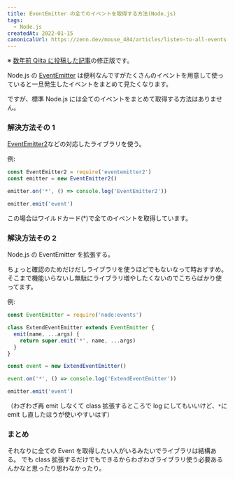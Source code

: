 ```yaml
---
title: EventEmitter の全てのイベントを取得する方法(Node.js)
tags:
  - Node.js
createdAt: 2022-01-15
canonicalUrl: https://zenn.dev/mouse_484/articles/listen-to-all-events-of-eventemitter
---
```


※ [数年前 Qiita に投稿した記事](https://qiita.com/mouse_484/items/a2f0b82a8f02dcf42404)の修正版です。

Node.js の [EventEmitter](https://nodejs.org/api/events.html) は便利なんですがたくさんのイベントを用意して使っていると一旦発生したイベントをまとめて見たくなります。

ですが、標準 Node.js には全てのイベントをまとめて取得する方法はありません。

### 解決方法その 1

[EventEmitter2](https://github.com/EventEmitter2/EventEmitter2)などの対応したライブラリを使う。

例:

```js
const EventEmitter2 = require('eventemitter2')
const emitter = new EventEmitter2()

emitter.on('*', () => console.log('EventEmitter2'))

emitter.emit('event')
```

この場合はワイルドカード(\*)で全てのイベントを取得しています。

### 解決方法その 2

Node.js の EventEmitter を拡張する。

ちょっと確認のためだけだしライブラリを使うほどでもないなって時おすすめ。
そこまで機能いらないし無駄にライブラリ増やしたくないのでこちらばかり使ってます。

例:

```js
const EventEmitter = require('node:events')

class ExtendEventEmitter extends EventEmitter {
  emit(name, ...args) {
    return super.emit('*', name, ...args)
  }
}

const event = new ExtendEventEmitter()

event.on('*', () => console.log('ExtendEventEmitter'))

emitter.emit('event')
```

（わざわざ再 emit しなくて class 拡張するところで log にしてもいいけど、`*`に emit し直したほうが使いやすいはず）

### まとめ

それなりに全ての Event を取得したい人がいるみたいでライブラリは結構ある。
でも class 拡張するだけでもできるからわざわざライブラリ使う必要あるんかなと思ったり思わなかったり。
